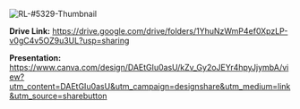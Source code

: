 
![RL-#5329-Thumbnail](https://user-images.githubusercontent.com/81156510/137723396-faac3d9f-877e-4493-b0ae-54b63a1a2e9c.png)


**Drive Link:** https://drive.google.com/drive/folders/1YhuNzWmP4ef0XpzLP-v0gC4v5OZ9u3UL?usp=sharing

**Presentation:** https://www.canva.com/design/DAEtGIu0asU/kZv_Gy2oJEYr4hpyJjymbA/view?utm_content=DAEtGIu0asU&utm_campaign=designshare&utm_medium=link&utm_source=sharebutton
